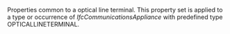 Properties common to a optical line terminal. This property set is applied to a type or occurrence of _IfcCommunicationsAppliance_ with predefined type OPTICALLINETERMINAL.
